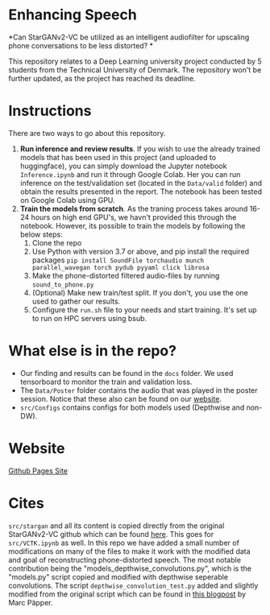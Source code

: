 # Enhancing Speech
*Can StarGANv2-VC be utilized as an intelligent audiofilter for upscaling phone conversations to be less distorted? *

This repository relates to a Deep Learning university project conducted by 5 students from the Technical University of Denmark. The repository won't be further updated, as the project has reached its deadline.

# Instructions
There are two ways to go about this repository. 

1. **Run inference and review results**. If you wish to use the already trained models that has been used in this project (and uploaded to huggingface), you can simply download the Jupyter notebook `Inference.ipynb` and run it through Google Colab. Her you can run inference on the test/validation set (located in the `Data/valid` folder) and obtain the results presented in the report. The notebook has been tested on Google Colab using GPU.
2. **Train the models from scratch**. As the traning process takes around 16-24 hours on high end GPU's, we havn't provided this through the notebook. However, its possible to train the models by following the below steps:
   1. Clone the repo
   2. Use Python with version 3.7 or above, and pip install the required packages ```pip install SoundFile torchaudio munch parallel_wavegan torch pydub pyyaml click librosa```
   3. Make the phone-distorted filtered audio-files by running `sound_to_phone.py`
   4. (Optional) Make new train/test split. If you don't, you use the one used to gather our results.
   5. Configure the `run.sh` file to your needs and start training. It's set up to run on HPC servers using bsub.

# What else is in the repo?
- Our finding and results can be found in the `docs` folder. We used tensorboard to monitor the train and validation loss.
- The `Data/Poster` folder contains the audio that was played in the poster session. Notice that these also can be found on our <a href="https://jonpodtu.github.io/EnhancingSpeech_02456/">website</a>.
- `src/Configs` contains configs for both models used (Depthwise and non-DW).

# Website
<a href="https://jonpodtu.github.io/EnhancingSpeech_02456/">Github Pages Site</a>

# Cites
`src/stargan` and all its content is copied directly from the original StarGANv2-VC github which can be found <a href="https://github.com/yl4579/StarGANv2-VC">here</a>. This goes for `src/VCTK.ipynb` as well. In this repo we have added a small number of modifications on many of the files to make it work with the modified data and goal of reconstructing phone-distorted speech. The most notable contribution being the "models_depthwise_convolutions.py", which is the "models.py" script copied and modified with depthwise seperable convolutions. The script `depthwise_convolution_test.py` added and slightly modified from the original script which can be found in <a href="https://www.paepper.com/blog/posts/depthwise-separable-convolutions-in-pytorch/">this blogpost</a> by Marc Päpper.
